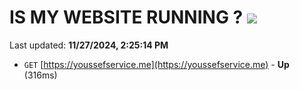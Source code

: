 # IS MY WEBSITE RUNNING ? [![](https://img.shields.io/static/v1?label=Sponsor&message=%E2%9D%A4&logo=GitHub&color=%23fe8e86)](https://github.com/sponsors/Youssef-Lehmam)

Last updated: **11/27/2024, 2:25:14 PM**

- `GET` [https://youssefservice.me](https://youssefservice.me) - **Up** (316ms)
